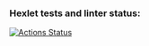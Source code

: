 ### Hexlet tests and linter status:
[![Actions Status](https://github.com/razmikl/java-project-71/actions/workflows/hexlet-check.yml/badge.svg)](https://github.com/razmikl/java-project-71/actions)